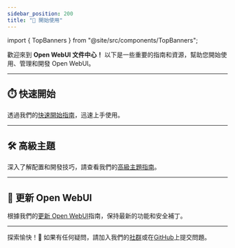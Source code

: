 ```yaml
---
sidebar_position: 200
title: "🚀 開始使用"
---
```



import { TopBanners } from "@site/src/components/TopBanners";


<TopBanners />


歡迎來到 **Open WebUI 文件中心！** 以下是一些重要的指南和資源，幫助您開始使用、管理和開發 Open WebUI。

---

## ⏱️ 快速開始  

透過我們的[快速開始指南](/getting-started/quick-start)，迅速上手使用。

---

## 🛠️ 高級主題  

深入了解配置和開發技巧，請查看我們的[高級主題指南](/getting-started/advanced-topics)。

---

## 🔄 更新 Open WebUI

根據我們的[更新 Open WebUI](./updating)指南，保持最新的功能和安全補丁。

---

探索愉快！🎉 如果有任何疑問，請加入我們的[社群](https://discord.gg/5rJgQTnV4s)或在[GitHub](https://github.com/open-webui/open-webui)上提交問題。
